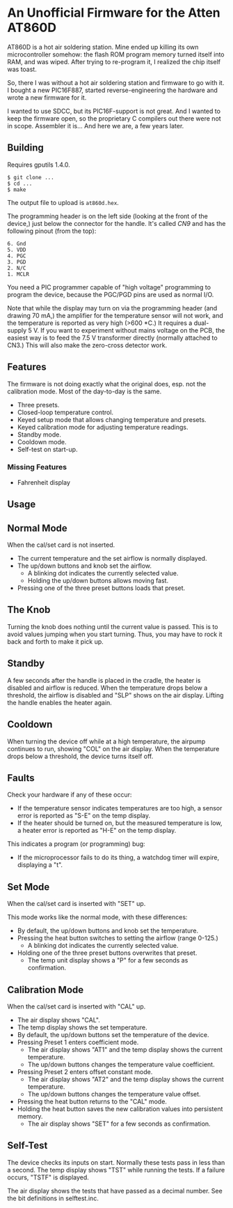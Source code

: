 # An Unofficial Firmware for the Atten AT860D

AT860D is a hot air soldering station.
Mine ended up killing its own microcontroller somehow:
the flash ROM program memory turned itself into RAM, and was wiped.
After trying to re-program it, I realized the chip itself was toast.

So, there I was without a hot air soldering station and firmware to go with it.
I bought a new PIC16F887, started reverse-engineering the hardware and wrote a new firmware for it.

I wanted to use SDCC, but its PIC16F-support is not great.
And I wanted to keep the firmware open, so the proprietary C compilers out there were not in scope.
Assembler it is...
And here we are, a few years later.

## Building

Requires gputils 1.4.0.

```console
$ git clone ...
$ cd ...
$ make
```

The output file to upload is `at860d.hex`.

The programming header is on the left side (looking at the front of the device,) just below the connector for the handle.
It's called *CN9* and has the following pinout (from the top):

```
6. Gnd
5. VDD
4. PGC
3. PGD
2. N/C
1. MCLR
```

You need a PIC programmer capable of "high voltage" programming to program the device, because the PGC/PGD pins are used as normal I/O.

Note that while the display may turn on via the programming header (and drawing 70 mA,) the amplifier for the temperature sensor will not work, and the temperature is reported as very high (>600 *C.)
It requires a dual-supply 5 V.
If you want to experiment without mains voltage on the PCB, the easiest way is to feed the 7.5 V transformer directly (normally attached to CN3.)
This will also make the zero-cross detector work.

## Features

The firmware is not doing exactly what the original does, esp. not the calibration mode.
Most of the day-to-day is the same.

* Three presets.
* Closed-loop temperature control.
* Keyed setup mode that allows changing temperature and presets.
* Keyed calibration mode for adjusting temperature readings.
* Standby mode.
* Cooldown mode.
* Self-test on start-up.

### Missing Features

* Fahrenheit display

## Usage

## Normal Mode

When the cal/set card is not inserted.

* The current temperature and the set airflow is normally displayed.
* The up/down buttons and knob set the airflow.
  * A blinking dot indicates the currently selected value.
  * Holding the up/down buttons allows moving fast.
* Pressing one of the three preset buttons loads that preset.

## The Knob

Turning the knob does nothing until the current value is passed.
This is to avoid values jumping when you start turning.
Thus, you may have to rock it back and forth to make it pick up.

## Standby

A few seconds after the handle is placed in the cradle, the heater is disabled and airflow is reduced.
When the temperature drops below a threshold, the airflow is disabled and "SLP" shows on the air display.
Lifting the handle enables the heater again.

## Cooldown

When turning the device off while at a high temperature, the airpump continues to run, showing "COL" on the air display.
When the temperature drops below a threshold, the device turns itself off.

## Faults

Check your hardware if any of these occur:

* If the temperature sensor indicates temperatures are too high, a sensor error is reported as "S-E" on the temp display.
* If the heater should be turned on, but the measured temperature is low, a heater error is reported as "H-E" on the temp display.

This indicates a program (or programming) bug:

* If the microprocessor fails to do its thing, a watchdog timer will expire, displaying a "t".

## Set Mode

When the cal/set card is inserted with "SET" up.

This mode works like the normal mode, with these differences:

* By default, the up/down buttons and knob set the temperature.
* Pressing the heat button switches to setting the airflow (range 0-125.)
  * A blinking dot indicates the currently selected value.
* Holding one of the three preset buttons overwrites that preset.
  * The temp unit display shows a "P" for a few seconds as confirmation.

## Calibration Mode

When the cal/set card is inserted with "CAL" up.

* The air display shows "CAL".
* The temp display shows the set temperature.
* By default, the up/down buttons set the temperature of the device.
* Pressing Preset 1 enters coefficient mode.
  * The air display shows "AT1" and the temp display shows the current temperature.
  * The up/down buttons changes the temperature value coefficient.
* Pressing Preset 2 enters offset constant mode.
  * The air display shows "AT2" and the temp display shows the current temperature.
  * The up/down buttons changes the temperature value offset.
* Pressing the heat button returns to the "CAL" mode.
* Holding the heat button saves the new calibration values into persistent memory.
  * The air display shows "SET" for a few seconds as confirmation.

## Self-Test

The device checks its inputs on start.
Normally these tests pass in less than a second.
The temp display shows "TST" while running the tests.
If a failure occurs, "TSTF" is displayed.

The air display shows the tests that have passed as a decimal number.
See the bit definitions in selftest.inc.
